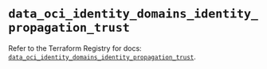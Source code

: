 # `data_oci_identity_domains_identity_propagation_trust`

Refer to the Terraform Registry for docs: [`data_oci_identity_domains_identity_propagation_trust`](https://registry.terraform.io/providers/oracle/oci/6.18.0/docs/data-sources/identity_domains_identity_propagation_trust).
